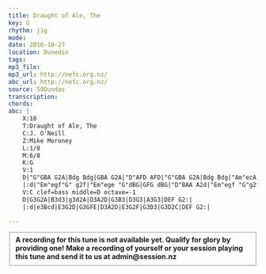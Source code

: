 ```yaml
---
title: Draught of Ale, The
key: G
rhythm: jig 
mode:
date: 2016-10-27
location: Dunedin
tags:
mp3_file:
mp3_url: http://nefc.org.nz/
abc_url: http://nefc.org.nz/
source: 50Dundas
transcription:
chords: 
abc: |
    X:18
    T:Draught of Ale, The
    C:J. O'Neill
    Z:Mike Moroney
    L:1/8
    M:6/8
    K:G
    V:1
    D|"G"GBA G2A|Bdg Bdg|GBA G2A|"D"AFD AFD|"G"GBA G2A|Bdg Bdg|"Am"ecA "G"dBG|"D"cAF "G"G2:|
    |:d|"Em"egf"G" g2f|"Em"ege "G"dBG|GFG dBG|"D"BAA A2d|"Em"egf "G"g2f|ege dBG|GFG dBG|"D"cAF "G"G2:|
    V:C clef=bass middle=D octave=-1
    D|G3G2A|B3d3|g3d2A|D3A2D|G3B3|D3G3|A3G3|DEF G2:|
    |:d|e3Bcd|E3G2D|G3GFE|D3A2D|E3G2F|G3D3|G3D2C|DEF G2:|

---
```

<fieldset><strong>A recording for this tune is not available yet. Qualify for glory by providing one!
Make a recording of yourself or your session playing this tune and send it to us at admin@session.nz</strong></fieldset><br />
